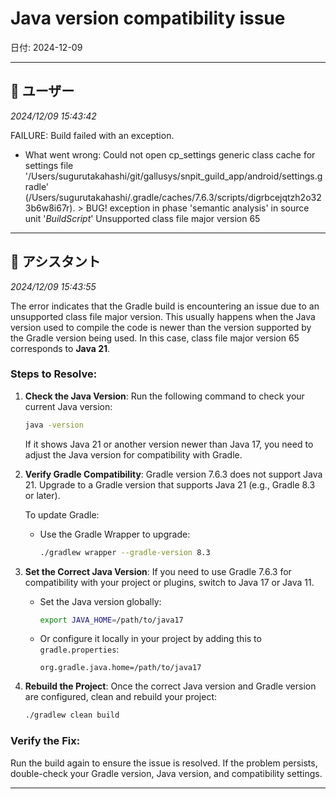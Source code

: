 # Java version compatibility issue

日付: 2024-12-09

---

## 👤 ユーザー
*2024/12/09 15:43:42*

FAILURE: Build failed with an exception.

* What went wrong:
Could not open cp_settings generic class cache for settings file '/Users/sugurutakahashi/git/gallusys/snpit_guild_app/android/settings.gradle' (/Users/sugurutakahashi/.gradle/caches/7.6.3/scripts/digrbcejqtzh2o323b6w8i67r).
&gt; BUG! exception in phase 'semantic analysis' in source unit '_BuildScript_' Unsupported class file major version 65

---

## 🤖 アシスタント
*2024/12/09 15:43:55*

The error indicates that the Gradle build is encountering an issue due to an unsupported class file major version. This usually happens when the Java version used to compile the code is newer than the version supported by the Gradle version being used. In this case, class file major version 65 corresponds to **Java 21**.

### Steps to Resolve:

1. **Check the Java Version**:
   Run the following command to check your current Java version:
   ```bash
   java -version
   ```
   If it shows Java 21 or another version newer than Java 17, you need to adjust the Java version for compatibility with Gradle.

2. **Verify Gradle Compatibility**:
   Gradle version 7.6.3 does not support Java 21. Upgrade to a Gradle version that supports Java 21 (e.g., Gradle 8.3 or later).

   To update Gradle:
   - Use the Gradle Wrapper to upgrade:
     ```bash
     ./gradlew wrapper --gradle-version 8.3
     ```

3. **Set the Correct Java Version**:
   If you need to use Gradle 7.6.3 for compatibility with your project or plugins, switch to Java 17 or Java 11.

   - Set the Java version globally:
     ```bash
     export JAVA_HOME=/path/to/java17
     ```
   - Or configure it locally in your project by adding this to `gradle.properties`:
     ```properties
     org.gradle.java.home=/path/to/java17
     ```

4. **Rebuild the Project**:
   Once the correct Java version and Gradle version are configured, clean and rebuild your project:
   ```bash
   ./gradlew clean build
   ```

### Verify the Fix:
Run the build again to ensure the issue is resolved. If the problem persists, double-check your Gradle version, Java version, and compatibility settings.

---
